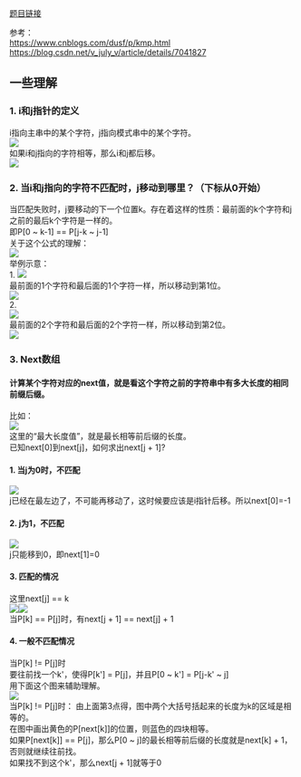 [题目链接](https://leetcode-cn.com/problems/implement-strstr/)  

参考：  
https://www.cnblogs.com/dusf/p/kmp.html  
https://blog.csdn.net/v_july_v/article/details/7041827  

## 一些理解  
### 1. i和j指针的定义  
i指向主串中的某个字符，j指向模式串中的某个字符。  
![](https://images0.cnblogs.com/blog/416010/201308/17083647-9dfd3e4a709c40dd98d9817927651960.png)  
如果i和j指向的字符相等，那么i和j都后移。  
![](https://images0.cnblogs.com/blog/416010/201308/17083659-e6718026bf4f48a0be2d5d6076be4c55.png)  

### 2. 当i和j指向的字符不匹配时，j移动到哪里？（下标从0开始）
当匹配失败时，j要移动的下一个位置k。存在着这样的性质：最前面的k个字符和j之前的最后k个字符是一样的。  
即P[0 ~ k-1] == P[j-k ~ j-1]  
关于这个公式的理解：  
![](https://images0.cnblogs.com/blog/416010/201308/17084056-66930855432b4357bafbf8d6c76c1840.png)  
举例示意：  
1.
![](https://images0.cnblogs.com/blog/416010/201308/17083912-49365b7e67cd4877b2f501074dae68d2.png)  
最前面的1个字符和最后面的1个字符一样，所以移动到第1位。  
![](https://images0.cnblogs.com/blog/416010/201308/17083929-a9ccfb08833e4cf1a42c30f05608f8f5.png)  
2.  
![](https://images0.cnblogs.com/blog/416010/201308/17084030-82e4b71b85a440c5a636d57503931415.png)  
最前面的2个字符和最后面的2个字符一样，所以移动到第2位。  
![](https://images0.cnblogs.com/blog/416010/201308/17084037-cc3c34200809414e9421c316ceba2cda.png)  

### 3. Next数组
#### 计算某个字符对应的next值，就是看这个字符之前的字符串中有多大长度的相同前缀后缀。  
比如：  
![](https://img-blog.csdn.net/20140728110939595)  
这里的“最大长度值”，就是最长相等前后缀的长度。  
已知next[0]到next[j]，如何求出next[j + 1]?  
#### 1. 当j为0时，不匹配  
![](https://images0.cnblogs.com/blog/416010/201308/17084258-efd2e95d3644427ebc0304ed3d7adefb.png)  
j已经在最左边了，不可能再移动了，这时候要应该是i指针后移。所以next[0]=-1  
#### 2. j为1，不匹配  
![](https://images0.cnblogs.com/blog/416010/201308/17084310-29f9f8dbb6034151a383e7ccf6f5583e.png)  
j只能移到0，即next[1]=0  
#### 3. 匹配的情况
这里next[j] == k  
![](https://images0.cnblogs.com/blog/416010/201308/17084327-8a3cdfab03094bfa9e5cace26796cae5.png)![](https://images0.cnblogs.com/blog/416010/201308/17084342-616036472ab546c082aa991004bb0034.png)  
当P[k] == P[j]时，有next[j + 1] == next[j] + 1  
#### 4. 一般不匹配情况  
当P[k] != P[j]时  
要往前找一个k'，使得P[k'] = P[j]，并且P[0 ~ k'] = P[j-k' ~ j]  
用下面这个图来辅助理解。  
![](https://img-blog.csdn.net/20150812214857858)  
当P[k] != P[j]时：
由上面第3点得，图中两个大括号括起来的长度为k的区域是相等的。  
在图中画出黄色的P[next[k]]的位置，则蓝色的四块相等。  
如果P[next[k]] == P[j]，那么P[0 ~ j]的最长相等前后缀的长度就是next[k] + 1，否则就继续往前找。  
如果找不到这个k'，那么next[j + 1]就等于0  

